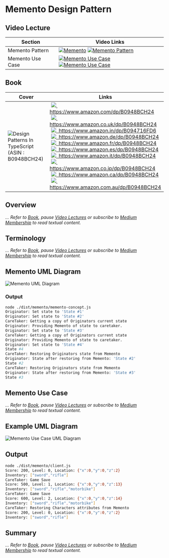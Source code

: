 # Memento Design Pattern

## Video Lecture

| Section           | Video Links                                                                                                                                                                                                          |
| ----------------- | -------------------------------------------------------------------------------------------------------------------------------------------------------------------------------------------------------------------- |
| Memento Pattern  | <a class="udemyVideoLink" href="https://www.udemy.com/course/design-patterns-typescript/learn/lecture/27133734/?referralCode=6384C079FB0A503DB9D9" target="_blank" title="Memento"><img src="../img/udemy_btn_sm.gif" alt="Memento"/></a>&nbsp;<a id="ytVideoLink" href="https://www.youtube.com/watch?v=A3K_cdkIpmQ&list=PLKWUX7aMnlELvv8bXquIgxXYyHH5SFlaP" target="_blank" title="Memento Pattern"><img src="../img/yt_btn_sm.gif" alt="Memento Pattern"/></a>   |
| Memento Use Case | <a class="udemyVideoLink" href="https://www.udemy.com/course/design-patterns-typescript/learn/lecture/27133736/?referralCode=6384C079FB0A503DB9D9" target="_blank" title="Memento Use Case"><img src="../img/udemy_btn_sm.gif" alt="Memento Use Case"/></a>&nbsp;<a id="ytVideoLink" href="https://www.youtube.com/watch?v=1DGRw1wzM_8&list=PLKWUX7aMnlELvv8bXquIgxXYyHH5SFlaP" target="_blank" title="Memento Use Case"><img src="../img/yt_btn_sm.gif" alt="Memento Use Case"/></a> |

## Book 

Cover | Links
-|-
![Design Patterns In TypeScript (ASIN : B0948BCH24)](../img/dp_typescript_125.jpg) | &nbsp;<a href="https://www.amazon.com/dp/B0948BCH24"><img src="../img/flag_us.gif">&nbsp; https://www.amazon.com/dp/B0948BCH24</a><br/>&nbsp;<a href="https://www.amazon.co.uk/dp/B0948BCH24"><img src="../img/flag_uk.gif">&nbsp; https://www.amazon.co.uk/dp/B0948BCH24</a><br/>&nbsp;<a href="https://www.amazon.in/dp/B094716FD6"><img src="../img/flag_in.gif">&nbsp; https://www.amazon.in/dp/B094716FD6</a><br/>&nbsp;<a href="https://www.amazon.de/dp/B0948BCH24"><img src="../img/flag_de.gif">&nbsp; https://www.amazon.de/dp/B0948BCH24</a><br/>&nbsp;<a href="https://www.amazon.fr/dp/B0948BCH24"><img src="../img/flag_fr.gif">&nbsp; https://www.amazon.fr/dp/B0948BCH24</a><br/>&nbsp;<a href="https://www.amazon.es/dp/B0948BCH24"><img src="../img/flag_es.gif">&nbsp; https://www.amazon.es/dp/B0948BCH24</a><br/>&nbsp;<a href="https://www.amazon.it/dp/B0948BCH24"><img src="../img/flag_it.gif">&nbsp; https://www.amazon.it/dp/B0948BCH24</a><br/>&nbsp;<a href="https://www.amazon.co.jp/dp/B0948BCH24"><img src="../img/flag_jp.gif">&nbsp; https://www.amazon.co.jp/dp/B0948BCH24</a><br/>&nbsp;<a href="https://www.amazon.ca/dp/B0948BCH24"><img src="../img/flag_ca.gif">&nbsp; https://www.amazon.ca/dp/B0948BCH24</a><br/>&nbsp;<a href="https://www.amazon.com.au/dp/B0948BCH24"><img src="../img/flag_au.gif">&nbsp; https://www.amazon.com.au/dp/B0948BCH24</a>

## Overview

_... Refer to [Book](https://www.amazon.com/dp/B0948BCH24), pause [Video Lectures](#videos) or subscribe to [Medium Membership](https://sean-bradley.medium.com/membership) to read textual content._

## Terminology

_... Refer to [Book](https://www.amazon.com/dp/B0948BCH24), pause [Video Lectures](#videos) or subscribe to [Medium Membership](https://sean-bradley.medium.com/membership) to read textual content._

## Memento UML Diagram

![Memento UML Diagram](../img/memento_concept.svg)

### Output

```bash
node ./dist/memento/memento-concept.js
Originator: Set state to 'State #1'
Originator: Set state to 'State #2'
CareTaker: Getting a copy of Originators current state
Originator: Providing Memento of state to caretaker.
Originator: Set state to 'State #3'
CareTaker: Getting a copy of Originators current state
Originator: Providing Memento of state to caretaker.
Originator: Set state to 'State #4'
State #4
CareTaker: Restoring Originators state from Memento
Originator: State after restoring from Memento: 'State #2'
State #2
CareTaker: Restoring Originators state from Memento
Originator: State after restoring from Memento: 'State #3'
State #3
```

## Memento Use Case

_... Refer to [Book](https://www.amazon.com/dp/B0948BCH24), pause [Video Lectures](#videos) or subscribe to [Medium Membership](https://sean-bradley.medium.com/membership) to read textual content._

## Example UML Diagram

![Memento Use Case UML Diagram](../img/memento_example.svg)

## Output

```bash
node ./dist/memento/client.js
Score: 200, Level: 0, Location: {"x":0,"y":0,"z":2}
Inventory: ["sword","rifle"]
CareTaker: Game Save
Score: 500, Level: 1, Location: {"x":0,"y":0,"z":13}
Inventory: ["sword","rifle","motorbike"]
CareTaker: Game Save
Score: 600, Level: 2, Location: {"x":0,"y":0,"z":14}
Inventory: ["sword","rifle","motorbike"]
CareTaker: Restoring Characters attributes from Memento
Score: 200, Level: 0, Location: {"x":0,"y":0,"z":2}
Inventory: ["sword","rifle"]
```

## Summary

_... Refer to [Book](https://www.amazon.com/dp/B0948BCH24), pause [Video Lectures](#videos) or subscribe to [Medium Membership](https://sean-bradley.medium.com/membership) to read textual content._
